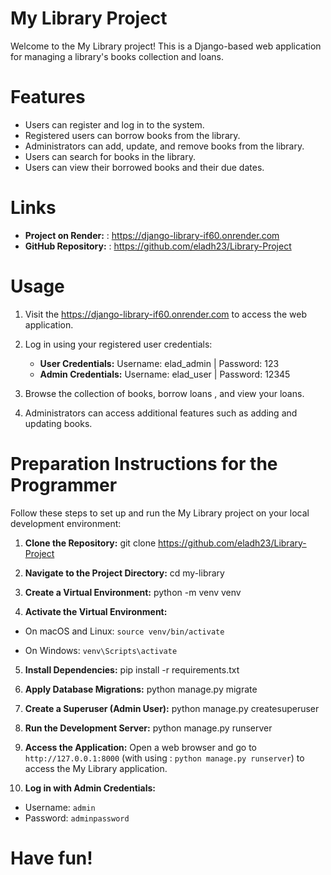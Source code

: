 # My Library Project

Welcome to the My Library project! 
This is a Django-based web application for managing a library's books collection and loans.

# Features

- Users can register and log in to the system.
- Registered users can borrow books from the library.
- Administrators can add, update, and remove books from the library.
- Users can search for books in the library.
- Users can view their borrowed books and their due dates.

# Links

- **Project on Render:** : https://django-library-if60.onrender.com
- **GitHub Repository:** : https://github.com/eladh23/Library-Project

# Usage

1. Visit the https://django-library-if60.onrender.com to access the web application.
2. Log in using your registered user credentials:
    - **User Credentials:** Username: elad_admin | Password: 123
    - **Admin Credentials:** Username: elad_user | Password: 12345

3. Browse the collection of books, borrow loans , and view your loans.
4. Administrators can access additional features such as adding and updating books.


# Preparation Instructions for the Programmer

Follow these steps to set up and run the My Library project on your local development environment:

1. **Clone the Repository:**
git clone https://github.com/eladh23/Library-Project

2. **Navigate to the Project Directory:**
cd my-library

3. **Create a Virtual Environment:**
python -m venv venv

4. **Activate the Virtual Environment:**
- On macOS and Linux:
  `source venv/bin/activate`

- On Windows:
   `venv\Scripts\activate`
  

5. **Install Dependencies:**
pip install -r requirements.txt

6. **Apply Database Migrations:**
python manage.py migrate


7. **Create a Superuser (Admin User):**
python manage.py createsuperuser

8. **Run the Development Server:**
python manage.py runserver

9. **Access the Application:**
Open a web browser and go to `http://127.0.0.1:8000` (with using : `python manage.py runserver`)
to access the My Library application.

10. **Log in with Admin Credentials:**
 - Username: `admin`
 - Password: `adminpassword`

# Have fun!
